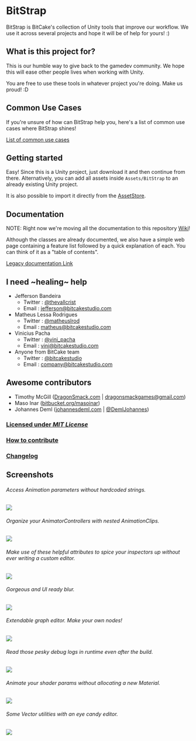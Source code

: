 # BitStrap

BitStrap is BitCake's collection of Unity tools that improve our workflow. We use it across several projects and hope it will be of help for yours! :)

## What is this project for?

This is our humble way to give back to the gamedev community.
We hope this will ease other people lives when working with Unity.

You are free to use these tools in whatever project you're doing. Make us proud! :D

## Common Use Cases

If you're unsure of how can BitStrap help you, here's a list of common use cases where BitStrap shines!

[List of common use cases](../../wiki/Common-Use-Cases)

## Getting started

Easy! Since this is a Unity project, just download it and then continue from there.
Alternatively, you can add all assets inside `Assets/BitStrap` to an already existing Unity project.

It is also possible to import it directly from the [AssetStore](https://www.assetstore.unity3d.com/en/#!/content/51416).

## Documentation

NOTE: Right now we're moving all the documentation to this repository [Wiki](https://github.com/bitcake/bitstrap/wiki)!

Although the classes are already documented, we also have a simple web page
containing a feature list followed by a quick explanation of each. You can think
of it as a "table of contents".

[Legacy documentation Link](https://docs.google.com/document/d/1LzsjBetzXnpR-nto8zqYLRxRvjW_DcPP_zOH-stSWVA/pub)

## I need ~healing~ help

* Jefferson Bandeira
    * Twitter : [@thevallcrist](https://twitter.com/thevallcrist)
    * Email   : jefferson@bitcakestudio.com
* Matheus Lessa Rodrigues
    * Twitter : [@matheuslrod](https://twitter.com/matheuslrod)
    * Email   : matheus@bitcakestudio.com
* Vinicius Pacha
    * Twitter : [@vini_pacha](https://twitter.com/vini_pacha)
    * Email   : vini@bitcakestudio.com
* Anyone from BitCake team
    * Twitter : [@bitcakestudio](https://twitter.com/bitcakestudio)
    * Email   : company@bitcakestudio.com

## Awesome contributors

* Timothy McGill ([DragonSmack.com](http://dragonsmack.com) | dragonsmackgames@gmail.com)
* Maso Inar ([bitbucket.org/masoinar](https://bitbucket.org/masoinar/))
* Johannes Deml ([johannesdeml.com](http://johannesdeml.com) | [@DemlJohannes](https://twitter.com/DemlJohannes))

### [Licensed under _MIT License_](LICENSE)

### [How to contribute](CONTRIBUTING.md)

### [Changelog](Assets/BitStrap/Documentation/Changelog.txt)

## Screenshots

###### Access Animation parameters without hardcoded strings.
![](Assets/AssetStoreTools/ScreenShots/Screenshot_AnimationParameters.png)

###### Organize your AnimatorControllers with nested AnimationClips.
![](Assets/AssetStoreTools/ScreenShots/Screenshot_AnimatorEditor.png)

###### Make use of these helpful attributes to spice your inspectors up without ever writing a custom editor.
![](Assets/AssetStoreTools/ScreenShots/Screenshot_Attributes.png)

###### Gorgeous and UI ready blur.
![](Assets/AssetStoreTools/ScreenShots/Screenshot_BackgroundBlur.png)

###### Extendable graph editor. Make your own nodes!
![](Assets/AssetStoreTools/ScreenShots/Screenshot_GraphEditor.png)

###### Read those pesky debug logs in runtime even after the build.
![](Assets/AssetStoreTools/ScreenShots/Screenshot_RuntimeConsole.png)

###### Animate your shader params without allocating a new Material.
![](Assets/AssetStoreTools/ScreenShots/Screenshot_TweenShader.png)

###### Some Vector utilities with an eye candy editor.
![](Assets/AssetStoreTools/ScreenShots/Screenshot_VectorHelperExample.png)
